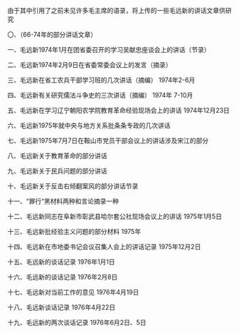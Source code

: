 由于其中引用了之前未见许多毛主席的语录，将上传的一些毛远新的讲话文章供研究
 
〇、（66-74年的部分讲话文章）

一、毛远新1974年1月在团省委召开的学习吴献忠座谈会上的讲话（节录）

二、毛远新1974年2月9日在省委常委会议上的发言（摘录）

三、毛远新在省工农兵干部学习班的几次讲话（摘编） 1974年2-6月

四、毛远新有关研究儒法斗争史的三次讲话（摘编） 1974年 7-10月

五、毛远新在学习辽宁朝阳农学院教育革命经验现场会上的讲话 1974年12月23日

六、毛远新1975年就中央与地方关系批条条专政的几次讲话

七、毛远新1975年7月7日在鞍山市党员干部会议上的讲话涉及宋江的部分

八、毛远新关于教育革命的部分讲话

九、毛远新关于民兵问题的部分讲话

十、毛远新关于反击右倾翻案风的部分讲话节录

十一、“罪行“黑材料两种和言论摘录一种

十二、毛远新同志在阜新市彰武县哈尔套公社现场会议上的讲话 1975年1月5日

十三、毛远新批经验主义问题的部分材料 1975年

十四、毛远新在市地委书记会议召集人会上的讲话记录 1975年12月2日

十五、毛远新的谈话记录 1976年1月1日

十六、毛远新的谈话记录 1976年2月8日

十七、毛远新对当前工作的意见 1976年4月19日

十八、毛远新谈话记录 1976年4月22日

十九、毛远新的两次谈话记录 1976年6月2日、5日
